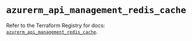 # `azurerm_api_management_redis_cache`

Refer to the Terraform Registry for docs: [`azurerm_api_management_redis_cache`](https://registry.terraform.io/providers/hashicorp/azurerm/4.43.0/docs/resources/api_management_redis_cache).
